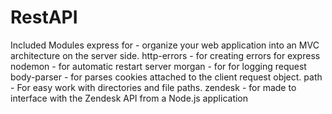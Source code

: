 # RestAPI
 Included Modules
 express for - organize your web application into an MVC architecture on the server side.
 http-errors - for creating errors for express 
 nodemon - for automatic restart server
 morgan - for for logging request
 body-parser - for  parses cookies attached to the client request object. 
 path - For easy work with directories and file paths.
 zendesk - for  made to interface with the Zendesk API from a Node.js application

